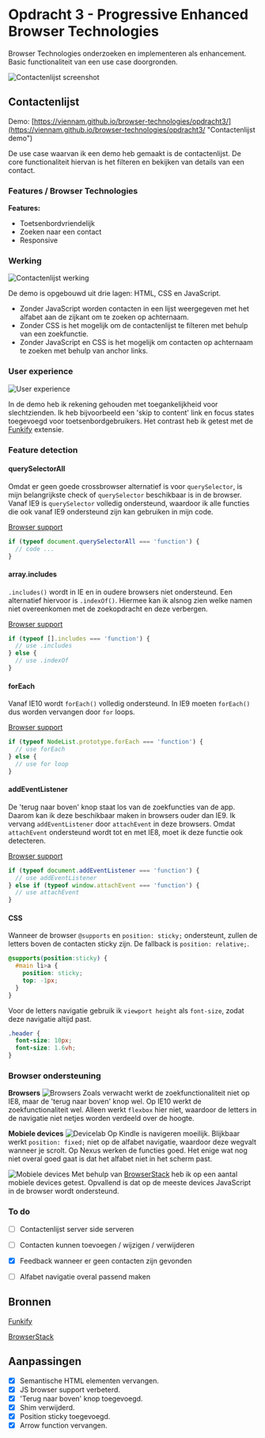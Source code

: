 # Opdracht 3 - Progressive Enhanced Browser Technologies
Browser Technologies onderzoeken en implementeren als enhancement. Basic functionaliteit van een use case doorgronden.

![Contactenlijst screenshot](images/screenshot.png)

## Contactenlijst
Demo: [https://viennam.github.io/browser-technologies/opdracht3/](https://viennam.github.io/browser-technologies/opdracht3/ "Contactenlijst demo")

De use case waarvan ik een demo heb gemaakt is de contactenlijst. De core functionaliteit hiervan is het filteren en bekijken van details van een contact.

### Features / Browser Technologies

**Features:**
- Toetsenbordvriendelijk
- Zoeken naar een contact
- Responsive


### Werking

![Contactenlijst werking](images/werking.png)

De demo is opgebouwd uit drie lagen: HTML, CSS en JavaScript.

- Zonder JavaScript worden contacten in een lijst weergegeven met het alfabet aan de zijkant om te zoeken op achternaam.
- Zonder CSS is het mogelijk om de contactenlijst te filteren met behulp van een zoekfunctie. 
- Zonder JavaScript en CSS is het mogelijk om contacten op achternaam te zoeken met behulp van anchor links.

### User experience

![User experience](images/ux.png)

In de demo heb ik rekening gehouden met toegankelijkheid voor slechtzienden. Ik heb bijvoorbeeld een 'skip to content' link en focus states toegevoegd voor toetsenbordgebruikers. Het contrast heb ik getest met de [Funkify](http://www.funkify.org/) extensie.

### Feature detection

#### querySelectorAll

Omdat er geen goede crossbrowser alternatief is voor `querySelector`, is mijn belangrijkste check of `querySelector` beschikbaar is in de browser. 
Vanaf IE9 is `querySelector` volledig ondersteund, waardoor ik alle functies die ook vanaf IE9 ondersteund zijn kan gebruiken in mijn code.

[Browser support](https://caniuse.com/#search=queryselector)

```javascript
if (typeof document.querySelectorAll === 'function') {
  // code ...
}
```

#### array.includes

`.includes()` wordt in IE en in oudere browsers niet ondersteund. Een alternatief hiervoor is `.indexOf()`. Hiermee kan ik alsnog zien welke namen niet overeenkomen met de zoekopdracht en deze verbergen.

[Browser support](https://caniuse.com/#search=includes)

```javascript
if (typeof [].includes === 'function') { 
  // use .includes
} else {
  // use .indexOf
}
```
#### forEach

Vanaf IE10 wordt `forEach()` volledig ondersteund. In IE9 moeten `forEach()` dus worden vervangen door `for` loops. 

[Browser support](https://caniuse.com/#search=foreach)

```javascript
if (typeof NodeList.prototype.forEach === 'function') { 
  // use forEach
} else {
  // use for loop
}
```

#### addEventListener

De 'terug naar boven' knop staat los van de zoekfuncties van de app. Daarom kan ik deze beschikbaar maken in browsers ouder dan IE9. Ik vervang `addEventListener` door `attachEvent` in deze browsers. Omdat `attachEvent` ondersteund wordt tot en met IE8, moet ik deze functie ook detecteren.

[Browser support](https://caniuse.com/#search=addeventlistener)

```javascript
if (typeof document.addEventListener === 'function') { 
  // use addEventListener
} else if (typeof window.attachEvent === 'function') {
  // use attachEvent
}

```
#### CSS 

Wanneer de browser `@supports` en `position: sticky;` ondersteunt, zullen de letters boven de contacten sticky zijn. De fallback is `position: relative;`.

```css
@supports(position:sticky) {
  #main li>a {
    position: sticky;
    top: -1px;
  }
}
```

Voor de letters navigatie gebruik ik `viewport height` als `font-size`, zodat deze navigatie altijd past.

```css
.header {
  font-size: 10px;
  font-size: 1.6vh;
}
```


### Browser ondersteuning

**Browsers**
![Browsers](images/browsers.png)
Zoals verwacht werkt de zoekfunctionaliteit niet op IE8, maar de 'terug naar boven' knop wel. Op IE10 werkt de zoekfunctionaliteit wel. Alleen werkt `flexbox` hier niet, waardoor de letters in de navigatie niet netjes worden verdeeld over de hoogte.

**Mobiele devices**
![Devicelab](images/devicelab.png)
Op Kindle is navigeren moeilijk. Blijkbaar werkt `position: fixed;` niet op de alfabet navigatie, waardoor deze wegvalt wanneer je scrolt. Op Nexus werken de functies goed. Het enige wat nog niet overal goed gaat is dat het alfabet niet in het scherm past.

![Mobiele devices](images/mobiel.png)
Met behulp van [BrowserStack](https://www.browserstack.com/) heb ik op een aantal mobiele devices getest. Opvallend is dat op de meeste devices JavaScript in de browser wordt ondersteund.

### To do
- [ ] Contactenlijst server side serveren
- [ ] Contacten kunnen toevoegen / wijzigen / verwijderen
- [x] Feedback wanneer er geen contacten zijn gevonden
- [ ] Alfabet navigatie overal passend maken


## Bronnen


[Funkify](http://www.funkify.org/)

[BrowserStack](https://www.browserstack.com/)

## Aanpassingen
- [x] Semantische HTML elementen vervangen.
- [x] JS browser support verbeterd.
- [x] 'Terug naar boven' knop toegevoegd.
- [x] Shim verwijderd.
- [x] Position sticky toegevoegd.
- [x] Arrow function vervangen.